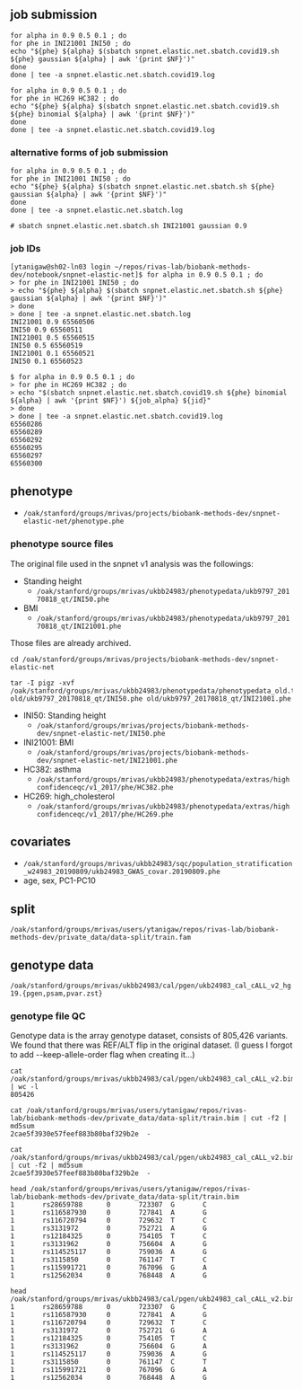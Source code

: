 
## job submission

```{bash}
for alpha in 0.9 0.5 0.1 ; do
for phe in INI21001 INI50 ; do
echo "${phe} ${alpha} $(sbatch snpnet.elastic.net.sbatch.covid19.sh ${phe} gaussian ${alpha} | awk '{print $NF}')"
done
done | tee -a snpnet.elastic.net.sbatch.covid19.log
```

```{bash}
for alpha in 0.9 0.5 0.1 ; do
for phe in HC269 HC382 ; do
echo "${phe} ${alpha} $(sbatch snpnet.elastic.net.sbatch.covid19.sh ${phe} binomial ${alpha} | awk '{print $NF}')"
done
done | tee -a snpnet.elastic.net.sbatch.covid19.log
```

### alternative forms of job submission

```{bash}
for alpha in 0.9 0.5 0.1 ; do
for phe in INI21001 INI50 ; do
echo "${phe} ${alpha} $(sbatch snpnet.elastic.net.sbatch.sh ${phe} gaussian ${alpha} | awk '{print $NF}')"
done
done | tee -a snpnet.elastic.net.sbatch.log

# sbatch snpnet.elastic.net.sbatch.sh INI21001 gaussian 0.9
```

### job IDs

```
[ytanigaw@sh02-ln03 login ~/repos/rivas-lab/biobank-methods-dev/notebook/snpnet-elastic-net]$ for alpha in 0.9 0.5 0.1 ; do
> for phe in INI21001 INI50 ; do
> echo "${phe} ${alpha} $(sbatch snpnet.elastic.net.sbatch.sh ${phe} gaussian ${alpha} | awk '{print $NF}')"
> done
> done | tee -a snpnet.elastic.net.sbatch.log
INI21001 0.9 65560506
INI50 0.9 65560511
INI21001 0.5 65560515
INI50 0.5 65560519
INI21001 0.1 65560521
INI50 0.1 65560523
```

```{bash}
$ for alpha in 0.9 0.5 0.1 ; do
> for phe in HC269 HC382 ; do
> echo "$(sbatch snpnet.elastic.net.sbatch.covid19.sh ${phe} binomial ${alpha} | awk '{print $NF}') ${job_alpha} ${jid}"
> done
> done | tee -a snpnet.elastic.net.sbatch.covid19.log
65560286
65560289
65560292
65560295
65560297
65560300
```

## phenotype

- `/oak/stanford/groups/mrivas/projects/biobank-methods-dev/snpnet-elastic-net/phenotype.phe`

### phenotype source files

The original file used in the snpnet v1 analysis was the followings:

- Standing height
  - `/oak/stanford/groups/mrivas/ukbb24983/phenotypedata/ukb9797_20170818_qt/INI50.phe`
- BMI
  - `/oak/stanford/groups/mrivas/ukbb24983/phenotypedata/ukb9797_20170818_qt/INI21001.phe`

Those files are already archived.

```{bash}
cd /oak/stanford/groups/mrivas/projects/biobank-methods-dev/snpnet-elastic-net

tar -I pigz -xvf /oak/stanford/groups/mrivas/ukbb24983/phenotypedata/phenotypedata_old.tar.gz old/ukb9797_20170818_qt/INI50.phe old/ukb9797_20170818_qt/INI21001.phe
```

- INI50: Standing height
  - `/oak/stanford/groups/mrivas/projects/biobank-methods-dev/snpnet-elastic-net/INI50.phe`
- INI21001: BMI
  - `/oak/stanford/groups/mrivas/projects/biobank-methods-dev/snpnet-elastic-net/INI21001.phe`
- HC382: asthma
  - `/oak/stanford/groups/mrivas/ukbb24983/phenotypedata/extras/highconfidenceqc/v1_2017/phe/HC382.phe`
- HC269: high_cholesterol
  - `/oak/stanford/groups/mrivas/ukbb24983/phenotypedata/extras/highconfidenceqc/v1_2017/phe/HC269.phe`

## covariates

- `/oak/stanford/groups/mrivas/ukbb24983/sqc/population_stratification_w24983_20190809/ukb24983_GWAS_covar.20190809.phe`
- age, sex, PC1-PC10

## split

`/oak/stanford/groups/mrivas/users/ytanigaw/repos/rivas-lab/biobank-methods-dev/private_data/data-split/train.fam`

## genotype data

`/oak/stanford/groups/mrivas/ukbb24983/cal/pgen/ukb24983_cal_cALL_v2_hg19.{pgen,psam,pvar.zst}`

### genotype file QC

Genotype data is the array genotype dataset, consists of 805,426 variants.
We found that there was REF/ALT flip in the original dataset.
(I guess I forgot to add --keep-allele-order flag when creating it...)

```{bash}
cat /oak/stanford/groups/mrivas/ukbb24983/cal/pgen/ukb24983_cal_cALL_v2.bim | wc -l
805426

cat /oak/stanford/groups/mrivas/users/ytanigaw/repos/rivas-lab/biobank-methods-dev/private_data/data-split/train.bim | cut -f2 | md5sum
2cae5f3930e57feef883b80baf329b2e  -

cat /oak/stanford/groups/mrivas/ukbb24983/cal/pgen/ukb24983_cal_cALL_v2.bim | cut -f2 | md5sum
2cae5f3930e57feef883b80baf329b2e  -

head /oak/stanford/groups/mrivas/users/ytanigaw/repos/rivas-lab/biobank-methods-dev/private_data/data-split/train.bim
1       rs28659788      0       723307  G       C
1       rs116587930     0       727841  A       G
1       rs116720794     0       729632  T       C
1       rs3131972       0       752721  A       G
1       rs12184325      0       754105  T       C
1       rs3131962       0       756604  A       G
1       rs114525117     0       759036  A       G
1       rs3115850       0       761147  T       C
1       rs115991721     0       767096  G       A
1       rs12562034      0       768448  A       G

head /oak/stanford/groups/mrivas/ukbb24983/cal/pgen/ukb24983_cal_cALL_v2.bim
1       rs28659788      0       723307  G       C
1       rs116587930     0       727841  A       G
1       rs116720794     0       729632  T       C
1       rs3131972       0       752721  G       A
1       rs12184325      0       754105  T       C
1       rs3131962       0       756604  G       A
1       rs114525117     0       759036  A       G
1       rs3115850       0       761147  C       T
1       rs115991721     0       767096  G       A
1       rs12562034      0       768448  A       G
```

